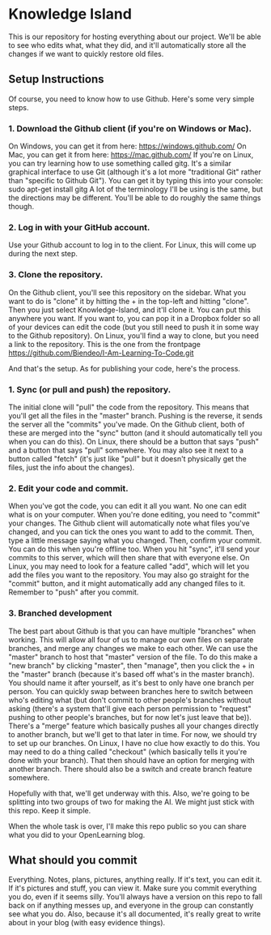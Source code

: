 # Knowledge Island
This is our repository for hosting everything about our project. We'll be able to see who edits what, what they did, and it'll automatically store all the changes if we want to quickly restore old files.

## Setup Instructions
Of course, you need to know how to use Github. Here's some very simple steps.
### 1. Download the Github client (if you're on Windows or Mac).
On Windows, you can get it from here: https://windows.github.com/
On Mac, you can get it from here: https://mac.github.com/
If you're on Linux, you can try learning how to use something called gitg. It's a similar graphical interface to use Git (although it's a lot more "traditional Git" rather than "specific to Github Git"). You can get it by typing this into your console: sudo apt-get install gitg
A lot of the terminology I'll be using is the same, but the directions may be different. You'll be able to do roughly the same things though.

### 2. Log in with your GitHub account.
Use your Github account to log in to the client. For Linux, this will come up during the next step.

### 3. Clone the repository.
On the Github client, you'll see this repository on the sidebar. What you want to do is "clone" it by hitting the + in the top-left and hitting "clone". Then you just select Knowledge-Island, and it'll clone it. You can put this anywhere you want. If you want to, you can pop it in a Dropbox folder so all of your devices can edit the code (but you still need to push it in some way to the Github repository).
On Linux, you'll find a way to clone, but you need a link to the repository. This is the one from the frontpage https://github.com/Biendeo/I-Am-Learning-To-Code.git

And that's the setup. As for publishing your code, here's the process.
### 1. Sync (or pull and push) the repository.
The initial clone will "pull" the code from the repository. This means that you'll get all the files in the "master" branch. Pushing is the reverse, it sends the server all the "commits" you've made. On the Github client, both of these are merged into the "sync" button (and it should automatically tell you when you can do this).
On Linux, there should be a button that says "push" and a button that says "pull" somewhere. You may also see it next to a button called "fetch" (it's just like "pull" but it doesn't physically get the files, just the info about the changes).

### 2. Edit your code and commit.
When you've got the code, you can edit it all you want. No one can edit what is on your computer. When you're done editing, you need to "commit" your changes. The Github client will automatically note what files you've changed, and you can tick the ones you want to add to the commit. Then, type a little message saying what you changed. Then, confirm your commit. You can do this when you're offline too. When you hit "sync", it'll send your commits to this server, which will then share that with everyone else.
On Linux, you may need to look for a feature called "add", which will let you add the files you want to the repository. You may also go straight for the "commit" button, and it might automatically add any changed files to it. Remember to "push" after you commit.

### 3. Branched development
The best part about Github is that you can have multiple "branches" when working. This will allow all four of us to manage our own files on separate branches, and merge any changes we make to each other. We can use the "master" branch to host that "master" version of the file. To do this make a "new branch" by clicking "master", then "manage", then you click the + in the "master" branch (because it's based off what's in the master branch). You should name it after yourself, as it's best to only have one branch per person. You can quickly swap between branches here to switch between who's editing what (but don't commit to other people's branches without asking (there's a system that'll give each person permission to "request" pushing to other people's branches, but for now let's just leave that be)). There's a "merge" feature which basically pushes all your changes directly to another branch, but we'll get to that later in time. For now, we should try to set up our branches.
On Linux, I have no clue how exactly to do this. You may need to do a thing called "checkout" (which basically tells it you're done with your branch). That then should have an option for merging with another branch. There should also be a switch and create branch feature somewhere.

Hopefully with that, we'll get underway with this. Also, we're going to be splitting into two groups of two for making the AI. We might just stick with this repo. Keep it simple.

When the whole task is over, I'll make this repo public so you can share what you did to your OpenLearning blog.

## What should you commit
Everything. Notes, plans, pictures, anything really. If it's text, you can edit it. If it's pictures and stuff, you can view it. Make sure you commit everything you do, even if it seems silly. You'll always have a version on this repo to fall back on if anything messes up, and everyone in the group can constantly see what you do. Also, because it's all documented, it's really great to write about in your blog (with easy evidence things).
